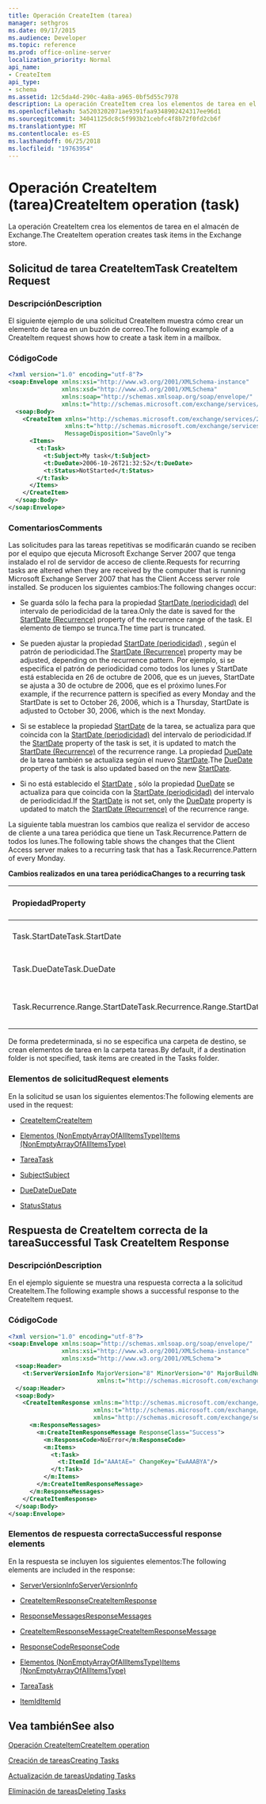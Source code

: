 ```yaml
---
title: Operación CreateItem (tarea)
manager: sethgros
ms.date: 09/17/2015
ms.audience: Developer
ms.topic: reference
ms.prod: office-online-server
localization_priority: Normal
api_name:
- CreateItem
api_type:
- schema
ms.assetid: 12c5da4d-290c-4a8a-a965-0bf5d55c7978
description: La operación CreateItem crea los elementos de tarea en el almacén de Exchange.
ms.openlocfilehash: 5a5203202071ae9391faa9348902424317ee96d1
ms.sourcegitcommit: 34041125dc8c5f993b21cebfc4f8b72f0fd2cb6f
ms.translationtype: MT
ms.contentlocale: es-ES
ms.lasthandoff: 06/25/2018
ms.locfileid: "19763954"
---
```

# <a name="createitem-operation-task"></a><span data-ttu-id="a3796-103">Operación CreateItem (tarea)</span><span class="sxs-lookup"><span data-stu-id="a3796-103">CreateItem operation (task)</span></span>

<span data-ttu-id="a3796-104">La operación CreateItem crea los elementos de tarea en el almacén de Exchange.</span><span class="sxs-lookup"><span data-stu-id="a3796-104">The CreateItem operation creates task items in the Exchange store.</span></span>
  
## <a name="task-createitem-request"></a><span data-ttu-id="a3796-105">Solicitud de tarea CreateItem</span><span class="sxs-lookup"><span data-stu-id="a3796-105">Task CreateItem Request</span></span>

### <a name="description"></a><span data-ttu-id="a3796-106">Descripción</span><span class="sxs-lookup"><span data-stu-id="a3796-106">Description</span></span>

<span data-ttu-id="a3796-107">El siguiente ejemplo de una solicitud CreateItem muestra cómo crear un elemento de tarea en un buzón de correo.</span><span class="sxs-lookup"><span data-stu-id="a3796-107">The following example of a CreateItem request shows how to create a task item in a mailbox.</span></span>
  
### <a name="code"></a><span data-ttu-id="a3796-108">Código</span><span class="sxs-lookup"><span data-stu-id="a3796-108">Code</span></span>

```XML
<?xml version="1.0" encoding="utf-8"?>
<soap:Envelope xmlns:xsi="http://www.w3.org/2001/XMLSchema-instance"
               xmlns:xsd="http://www.w3.org/2001/XMLSchema"
               xmlns:soap="http://schemas.xmlsoap.org/soap/envelope/"
               xmlns:t="http://schemas.microsoft.com/exchange/services/2006/types">
  <soap:Body>
    <CreateItem xmlns="http://schemas.microsoft.com/exchange/services/2006/messages"
                xmlns:t="http://schemas.microsoft.com/exchange/services/2006/types" 
                MessageDisposition="SaveOnly">
      <Items>
        <t:Task>
          <t:Subject>My task</t:Subject>
          <t:DueDate>2006-10-26T21:32:52</t:DueDate>
          <t:Status>NotStarted</t:Status>
        </t:Task>
      </Items>
    </CreateItem>
  </soap:Body>
</soap:Envelope>
```

### <a name="comments"></a><span data-ttu-id="a3796-109">Comentarios</span><span class="sxs-lookup"><span data-stu-id="a3796-109">Comments</span></span>

<span data-ttu-id="a3796-110">Las solicitudes para las tareas repetitivas se modificarán cuando se reciben por el equipo que ejecuta Microsoft Exchange Server 2007 que tenga instalado el rol de servidor de acceso de cliente.</span><span class="sxs-lookup"><span data-stu-id="a3796-110">Requests for recurring tasks are altered when they are received by the computer that is running Microsoft Exchange Server 2007 that has the Client Access server role installed.</span></span> <span data-ttu-id="a3796-111">Se producen los siguientes cambios:</span><span class="sxs-lookup"><span data-stu-id="a3796-111">The following changes occur:</span></span>
  
- <span data-ttu-id="a3796-112">Se guarda sólo la fecha para la propiedad [StartDate (periodicidad)](startdate-recurrence.md) del intervalo de periodicidad de la tarea.</span><span class="sxs-lookup"><span data-stu-id="a3796-112">Only the date is saved for the [StartDate (Recurrence)](startdate-recurrence.md) property of the recurrence range of the task.</span></span> <span data-ttu-id="a3796-113">El elemento de tiempo se trunca.</span><span class="sxs-lookup"><span data-stu-id="a3796-113">The time part is truncated.</span></span> 
    
- <span data-ttu-id="a3796-114">Se pueden ajustar la propiedad [StartDate (periodicidad)](startdate-recurrence.md) , según el patrón de periodicidad.</span><span class="sxs-lookup"><span data-stu-id="a3796-114">The [StartDate (Recurrence)](startdate-recurrence.md) property may be adjusted, depending on the recurrence pattern.</span></span> <span data-ttu-id="a3796-115">Por ejemplo, si se especifica el patrón de periodicidad como todos los lunes y StartDate está establecida en 26 de octubre de 2006, que es un jueves, StartDate se ajusta a 30 de octubre de 2006, que es el próximo lunes.</span><span class="sxs-lookup"><span data-stu-id="a3796-115">For example, if the recurrence pattern is specified as every Monday and the StartDate is set to October 26, 2006, which is a Thursday, StartDate is adjusted to October 30, 2006, which is the next Monday.</span></span> 
    
- <span data-ttu-id="a3796-116">Si se establece la propiedad [StartDate](startdate.md) de la tarea, se actualiza para que coincida con la [StartDate (periodicidad)](startdate-recurrence.md) del intervalo de periodicidad.</span><span class="sxs-lookup"><span data-stu-id="a3796-116">If the [StartDate](startdate.md) property of the task is set, it is updated to match the [StartDate (Recurrence)](startdate-recurrence.md) of the recurrence range.</span></span> <span data-ttu-id="a3796-117">La propiedad [DueDate](duedate.md) de la tarea también se actualiza según el nuevo [StartDate](startdate.md).</span><span class="sxs-lookup"><span data-stu-id="a3796-117">The [DueDate](duedate.md) property of the task is also updated based on the new [StartDate](startdate.md).</span></span>
    
- <span data-ttu-id="a3796-118">Si no está establecido el [StartDate](startdate.md) , sólo la propiedad [DueDate](duedate.md) se actualiza para que coincida con la [StartDate (periodicidad)](startdate-recurrence.md) del intervalo de periodicidad.</span><span class="sxs-lookup"><span data-stu-id="a3796-118">If the [StartDate](startdate.md) is not set, only the [DueDate](duedate.md) property is updated to match the [StartDate (Recurrence)](startdate-recurrence.md) of the recurrence range.</span></span> 
    
<span data-ttu-id="a3796-119">La siguiente tabla muestran los cambios que realiza el servidor de acceso de cliente a una tarea periódica que tiene un Task.Recurrence.Pattern de todos los lunes.</span><span class="sxs-lookup"><span data-stu-id="a3796-119">The following table shows the changes that the Client Access server makes to a recurring task that has a Task.Recurrence.Pattern of every Monday.</span></span>
  
<span data-ttu-id="a3796-120">**Cambios realizados en una tarea periódica**</span><span class="sxs-lookup"><span data-stu-id="a3796-120">**Changes to a recurring task**</span></span>

|<span data-ttu-id="a3796-121">**Propiedad**</span><span class="sxs-lookup"><span data-stu-id="a3796-121">**Property**</span></span>|<span data-ttu-id="a3796-122">**Valor original**</span><span class="sxs-lookup"><span data-stu-id="a3796-122">**Original Value**</span></span>|<span data-ttu-id="a3796-123">**Valor actualizado**</span><span class="sxs-lookup"><span data-stu-id="a3796-123">**Updated Value**</span></span>|
|:-----|:-----|:-----|
|<span data-ttu-id="a3796-124">Task.StartDate</span><span class="sxs-lookup"><span data-stu-id="a3796-124">Task.StartDate</span></span>  <br/> |<span data-ttu-id="a3796-125">1 de enero de 2006</span><span class="sxs-lookup"><span data-stu-id="a3796-125">January 1, 2006</span></span>  <br/> |<span data-ttu-id="a3796-126">30 de octubre de 2006</span><span class="sxs-lookup"><span data-stu-id="a3796-126">October 30, 2006</span></span>  <br/> |
|<span data-ttu-id="a3796-127">Task.DueDate</span><span class="sxs-lookup"><span data-stu-id="a3796-127">Task.DueDate</span></span>  <br/> |<span data-ttu-id="a3796-128">3 de enero de 2006</span><span class="sxs-lookup"><span data-stu-id="a3796-128">January 3, 2006</span></span>  <br/> |<span data-ttu-id="a3796-129">1 de noviembre de 2006</span><span class="sxs-lookup"><span data-stu-id="a3796-129">November 1, 2006</span></span>  <br/> |
|<span data-ttu-id="a3796-130">Task.Recurrence.Range.StartDate</span><span class="sxs-lookup"><span data-stu-id="a3796-130">Task.Recurrence.Range.StartDate</span></span>  <br/> |<span data-ttu-id="a3796-131">26 de octubre de 2006</span><span class="sxs-lookup"><span data-stu-id="a3796-131">October 26, 2006</span></span>  <br/> |<span data-ttu-id="a3796-132">30 de octubre de 2006</span><span class="sxs-lookup"><span data-stu-id="a3796-132">October 30, 2006</span></span>  <br/> |
   
<span data-ttu-id="a3796-133">De forma predeterminada, si no se especifica una carpeta de destino, se crean elementos de tarea en la carpeta tareas.</span><span class="sxs-lookup"><span data-stu-id="a3796-133">By default, if a destination folder is not specified, task items are created in the Tasks folder.</span></span>
  
### <a name="request-elements"></a><span data-ttu-id="a3796-134">Elementos de solicitud</span><span class="sxs-lookup"><span data-stu-id="a3796-134">Request elements</span></span>

<span data-ttu-id="a3796-135">En la solicitud se usan los siguientes elementos:</span><span class="sxs-lookup"><span data-stu-id="a3796-135">The following elements are used in the request:</span></span>
  
- [<span data-ttu-id="a3796-136">CreateItem</span><span class="sxs-lookup"><span data-stu-id="a3796-136">CreateItem</span></span>](createitem.md)
    
- [<span data-ttu-id="a3796-137">Elementos (NonEmptyArrayOfAllItemsType)</span><span class="sxs-lookup"><span data-stu-id="a3796-137">Items (NonEmptyArrayOfAllItemsType)</span></span>](items-nonemptyarrayofallitemstype.md)
    
- [<span data-ttu-id="a3796-138">Tarea</span><span class="sxs-lookup"><span data-stu-id="a3796-138">Task</span></span>](task.md)
    
- [<span data-ttu-id="a3796-139">Subject</span><span class="sxs-lookup"><span data-stu-id="a3796-139">Subject</span></span>](subject.md)
    
- [<span data-ttu-id="a3796-140">DueDate</span><span class="sxs-lookup"><span data-stu-id="a3796-140">DueDate</span></span>](duedate.md)
    
- [<span data-ttu-id="a3796-141">Status</span><span class="sxs-lookup"><span data-stu-id="a3796-141">Status</span></span>](status.md)
    
## <a name="successful-task-createitem-response"></a><span data-ttu-id="a3796-142">Respuesta de CreateItem correcta de la tarea</span><span class="sxs-lookup"><span data-stu-id="a3796-142">Successful Task CreateItem Response</span></span>

### <a name="description"></a><span data-ttu-id="a3796-143">Descripción</span><span class="sxs-lookup"><span data-stu-id="a3796-143">Description</span></span>

<span data-ttu-id="a3796-144">En el ejemplo siguiente se muestra una respuesta correcta a la solicitud CreateItem.</span><span class="sxs-lookup"><span data-stu-id="a3796-144">The following example shows a successful response to the CreateItem request.</span></span>
  
### <a name="code"></a><span data-ttu-id="a3796-145">Código</span><span class="sxs-lookup"><span data-stu-id="a3796-145">Code</span></span>

```XML
<?xml version="1.0" encoding="utf-8"?>
<soap:Envelope xmlns:soap="http://schemas.xmlsoap.org/soap/envelope/" 
               xmlns:xsi="http://www.w3.org/2001/XMLSchema-instance" 
               xmlns:xsd="http://www.w3.org/2001/XMLSchema">
  <soap:Header>
    <t:ServerVersionInfo MajorVersion="8" MinorVersion="0" MajorBuildNumber="653" MinorBuildNumber="0" 
                         xmlns:t="http://schemas.microsoft.com/exchange/services/2006/types"/>
  </soap:Header>
  <soap:Body>
    <CreateItemResponse xmlns:m="http://schemas.microsoft.com/exchange/services/2006/messages" 
                        xmlns:t="http://schemas.microsoft.com/exchange/services/2006/types" 
                        xmlns="http://schemas.microsoft.com/exchange/services/2006/messages">
      <m:ResponseMessages>
        <m:CreateItemResponseMessage ResponseClass="Success">
          <m:ResponseCode>NoError</m:ResponseCode>
          <m:Items>
            <t:Task>
              <t:ItemId Id="AAAtAE=" ChangeKey="EwAAABYA"/>
            </t:Task>
          </m:Items>
        </m:CreateItemResponseMessage>
      </m:ResponseMessages>
    </CreateItemResponse>
  </soap:Body>
</soap:Envelope>
```

### <a name="successful-response-elements"></a><span data-ttu-id="a3796-146">Elementos de respuesta correcta</span><span class="sxs-lookup"><span data-stu-id="a3796-146">Successful response elements</span></span>

<span data-ttu-id="a3796-147">En la respuesta se incluyen los siguientes elementos:</span><span class="sxs-lookup"><span data-stu-id="a3796-147">The following elements are included in the response:</span></span>
  
- [<span data-ttu-id="a3796-148">ServerVersionInfo</span><span class="sxs-lookup"><span data-stu-id="a3796-148">ServerVersionInfo</span></span>](serverversioninfo.md)
    
- [<span data-ttu-id="a3796-149">CreateItemResponse</span><span class="sxs-lookup"><span data-stu-id="a3796-149">CreateItemResponse</span></span>](createitemresponse.md)
    
- [<span data-ttu-id="a3796-150">ResponseMessages</span><span class="sxs-lookup"><span data-stu-id="a3796-150">ResponseMessages</span></span>](responsemessages.md)
    
- [<span data-ttu-id="a3796-151">CreateItemResponseMessage</span><span class="sxs-lookup"><span data-stu-id="a3796-151">CreateItemResponseMessage</span></span>](createitemresponsemessage.md)
    
- [<span data-ttu-id="a3796-152">ResponseCode</span><span class="sxs-lookup"><span data-stu-id="a3796-152">ResponseCode</span></span>](responsecode.md)
    
- [<span data-ttu-id="a3796-153">Elementos (NonEmptyArrayOfAllItemsType)</span><span class="sxs-lookup"><span data-stu-id="a3796-153">Items (NonEmptyArrayOfAllItemsType)</span></span>](items-nonemptyarrayofallitemstype.md)
    
- [<span data-ttu-id="a3796-154">Tarea</span><span class="sxs-lookup"><span data-stu-id="a3796-154">Task</span></span>](task.md)
    
- [<span data-ttu-id="a3796-155">ItemId</span><span class="sxs-lookup"><span data-stu-id="a3796-155">ItemId</span></span>](itemid.md)
    
## <a name="see-also"></a><span data-ttu-id="a3796-156">Vea también</span><span class="sxs-lookup"><span data-stu-id="a3796-156">See also</span></span>



[<span data-ttu-id="a3796-157">Operación CreateItem</span><span class="sxs-lookup"><span data-stu-id="a3796-157">CreateItem operation</span></span>](createitem-operation.md)


[<span data-ttu-id="a3796-158">Creación de tareas</span><span class="sxs-lookup"><span data-stu-id="a3796-158">Creating Tasks</span></span>](http://msdn.microsoft.com/library/0ef97334-e8a0-4f67-a23a-dd9e2bbad49f%28Office.15%29.aspx)
  
[<span data-ttu-id="a3796-159">Actualización de tareas</span><span class="sxs-lookup"><span data-stu-id="a3796-159">Updating Tasks</span></span>](http://msdn.microsoft.com/library/0a1bf360-d40c-4a99-929b-4c73a14394d5%28Office.15%29.aspx)
  
[<span data-ttu-id="a3796-160">Eliminación de tareas</span><span class="sxs-lookup"><span data-stu-id="a3796-160">Deleting Tasks</span></span>](http://msdn.microsoft.com/library/a3d7e25f-8a35-4901-b1d9-d31f418ab340%28Office.15%29.aspx)

